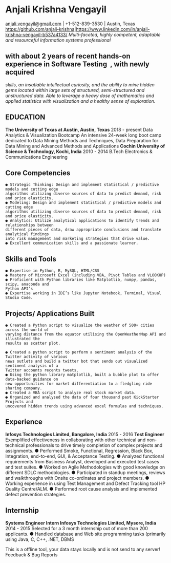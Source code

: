 
# Anjali Krishna Vengayil

anjali.vengayil@gmail.com​ | +1-512-839-3530 | Austin, Texas
https://github.com/anjali-krishna​ |​https://www.linkedin.com/in/anjali-krishna-vengayil-b537a4133/
_Multi-faceted, highly competent, adaptable and resourceful information systems professional_

## with about 2 years of recent hands-on experience in Software Testing ​ , with newly acquired

_skills, an insatiable intellectual curiosity, and the ability to mine hidden gems located within large
sets of structured, semi-structured and unstructured data. Able to leverage a heavy dose of
mathematics and applied statistics with visualization and a healthy sense of exploration._

## EDUCATION

**The University of Texas at Austin, Austin, Texas** 2018 - present
Data Analytics & Visualization Bootcamp
An intensive 24-week long boot camp dedicated to Data Mining Methods and Techniques, Data
Preparation for Data Mining and Advanced Methods and Applications
**Cochin University of Science & Technology, Kochi, India** 2010 - 2014
B.Tech Electronics & Communications Engineering

## Core Competencies

```
● Strategic Thinking: Design and implement statistical / predictive models and cutting edge
algorithms utilizing diverse sources of data to predict demand, risk and price elasticity.
● Modeling: Design and implement statistical / predictive models and cutting edge
algorithms utilizing diverse sources of data to predict demand, risk and price elasticity.
● Analytics: Utilize analytical applications to identify trends and relationships between
different pieces of data, draw appropriate conclusions and translate analytical findings
into risk management and marketing strategies that drive value.
● Excellent communication skills and a passionate learner.
```
## Skills and Tools

```
● Expertise in Python, R, MySQL, HTML/CSS
● Mastery of Microsoft Excel (including VBA, Pivot Tables and VLOOKUP)
● Proficient with Python libraries like Matplotlib, numpy, pandas, scipy, anaconda and
Python API’s
● Expertise working in IDE’s like Jupyter Notebook, Terminal, Visual Studio Code.
```
## Projects/ Applications Built

```
● Created a Python script to visualize the weather of 500+ cities across the world of
varying distance from the equator utilising the OpenWeatherMap API and illustrated the
results as scatter plot.
```

```
● Created a python script to perform a sentiment analysis of the Twitter activity of various
news outlets and build a twitter bot that sends out visualized sentiment analysis of a
Twitter accounts recents tweets.
● Using the python library matplotlib, built a bubble plot to offer data-backed guidance on
new opportunities for market differentiation to a fledgling ride sharing company.
● Created a VBA script to analyze real stock market data.
● Organized and analysed the data of four thousand past KickStarter Projects and
uncovered hidden trends using advanced excel formulas and techniques.
```
## Experience

**Infosys Technologies Limited, Bangalore, India** 2015 - 2016
**Test Engineer**
Exemplified effectiveness in collaborating with other technical and non-technical professionals
to drive timely completion of complex projects and assignments.
● Performed Smoke, Functional, Regression, Black Box, Integration, end-to-end, GUI, &
Acceptance Testing.
● Analyzed functional requirements from Business Analyst, developed and executed test
cases and test suites.
● Worked on Agile Methodologies with good knowledge on different SDLC methodologies.
● Participated in standup meetings, reviews and walkthroughs with Onsite co-ordinates
and project members.
● Working experience in using Test Management and Defect Tracking tool HP Quality
Centre/ALM.
● Performed root cause analysis and implemented defect prevention strategies.

## Internship

**Systems Engineer Intern
Infosys Technologies Limited, Mysore, India** 2014 - 2015
Selected for a 3 month internship out of more than 200 applicants.
● Handled database and Web site programming tasks (primarily using Java, C, C++, .NET,
DBMS



This is a offline tool, your data stays locally and is not send to any server!
Feedback & Bug Reports
